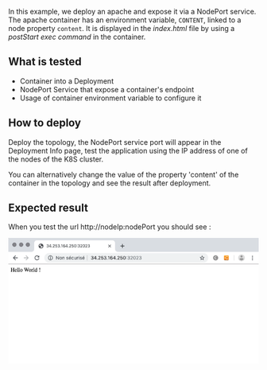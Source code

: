 In this example, we deploy an apache and expose it via a NodePort service.
The apache container has an environment variable, `CONTENT`, linked to a node property `content`.
It is displayed in the *index.html* file by using a *postStart exec command* in the container.

## What is tested

* Container into a Deployment
* NodePort Service that expose a container's endpoint
* Usage of container environment variable to configure it

## How to deploy

Deploy the topology, the NodePort service port will appear in the Deployment Info page, test the application using the IP address of one of the nodes of the K8S cluster.

You can alternatively change the value of the property 'content' of the container in the topology and see the result after deployment.

## Expected result

When you test the url http://nodeIp:nodePort you should see :

![Hello World!](images/HelloWorld.png)
